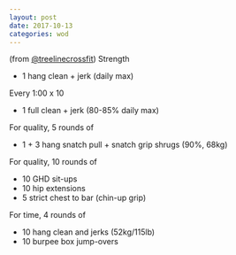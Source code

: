 ```yaml
---
layout: post
date: 2017-10-13
categories: wod
---
```


<!--
**Chris - <span></span>**
-->

(from [@treelinecrossfit](http://www.treelinecrossfit.com)) Strength
- 1 hang clean + jerk (daily max)

Every 1:00 x 10
- 1 full clean + jerk (80-85% daily max)

For quality, 5 rounds of
- 1 + 3 hang snatch pull + snatch grip shrugs (90%, 68kg)

For quality, 10 rounds of
- 10 GHD sit-ups
- 10 hip extensions
- 5 strict chest to bar (chin-up grip)

For time, 4 rounds of
- 10 hang clean and jerks (52kg/115lb)
- 10 burpee box jump-overs
